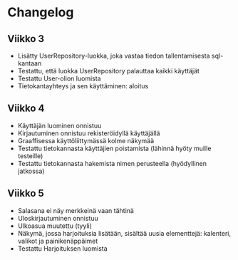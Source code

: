 # Changelog

## Viikko 3
- Lisätty UserRepository-luokka, joka vastaa tiedon tallentamisesta sql-kantaan
- Testattu, että luokka UserRepository palauttaa kaikki käyttäjät
- Testattu User-olion luomista
- Tietokantayhteys ja sen käyttäminen: aloitus


## Viikko 4
- Käyttäjän luominen onnistuu
- Kirjautuminen onnistuu rekisteröidyllä käyttäjällä
- Graaffisessa käyttöliittymässä kolme näkymää
- Testattu tietokannasta käyttäjien poistamista (lähinnä hyöty muille testeille)
- Testattu tietokannasta hakemista nimen perusteella (hyödyllinen jatkossa)

## Viikko 5
- Salasana ei näy merkkeinä vaan tähtinä
- Uloskirjautuminen onnistuu
- Ulkoasua muutettu (tyyli)
- Näkymä, jossa harjoituksia lisätään, sisältää uusia elementtejä: kalenteri, valikot ja painikenäppäimet
- Testattu Harjoituksen luomista
